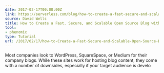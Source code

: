 ```yaml
---
date: 2017-02-17T00:00:00Z
link: https://serverless.com/blog/how-to-create-a-fast-secure-and-scalable-open-source-blog-with-react-markdown/
source: David Wells
title: How to Create a Fast, Secure, and Scalable Open Source Blog with React + Markdown
tool:
- phenomic
type: Tutorial
url: /2017/02/17/how-to-Create-a-Fast-Secure-and-Scalable-Open-Source-Blog-with-React-Markdown/
---
```


Most companies look to WordPress, SquareSpace, or Medium for their company blogs. While these sites work for hosting blog content, they come with a number of downsides, especially if your target audience is develo






